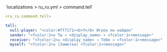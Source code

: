 <!--@include: @/parts/module/command/tell.md#title-->
<!--@include: @/parts/words.md#path--> `localizations > ru_ru.yml > command.tell`

<!--@include: @/parts/module/command/tell.md#explanation-->

<!--@include: @/parts/words.md#edit-->
```yaml
<ru_ru.command.tell>
```

<!--@include: @/parts/words.md#default-->
```yaml
tell:
  null-player: "<color:#ff7171><b>⁉</b> Игрок не найден"
  sender: "<fcolor:2>✉ Ты → <display_name> » <fcolor:1><message>"
  receiver: "<fcolor:2>✉ <display_name> → Тебе » <fcolor:1><message>"
  myself: "<fcolor:2>✉ [Заметка] <fcolor:1><message>"
```

<!--@include: @/parts/module/command/tell.md#parameters-->
<!--@include: @/parts/module/command/tell.md#localization-->


